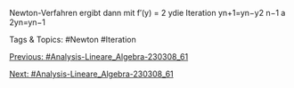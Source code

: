 Newton-Verfahren ergibt dann mit f′(y) = 2 ydie Iteration
yn+1=yn−y2
n−1
a
2yn=yn−1

   Tags & Topics:
   #Newton
   #Iteration

[Previous: #Analysis-Lineare_Algebra-230308_61](Analysis-Lineare_Algebra-230308_61.md)

[Next: #Analysis-Lineare_Algebra-230308_61](Analysis-Lineare_Algebra-230308_61.md)